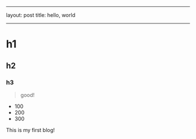 ___
layout: post
title: hello, world
___
# h1
## h2
### h3

>good!

+ 100
+ 200
+ 300

This is my first blog!
